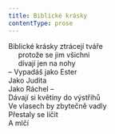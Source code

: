 ```yaml
---
title: Biblické krásky
contentType: prose
---
```


Biblické krásky ztrácejí tváře  
     protože se jim všichni  
     dívají jen na nohy  
– Vypadáš jako Ester  
Jako Judita  
Jako Ráchel –  
Dávají si květiny do výstřihů  
Ve vlasech by zbytečně vadly  
Přestaly se líčit  
A mlčí
